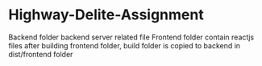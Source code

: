 # Highway-Delite-Assignment
Backend folder backend server related file
Frontend folder contain reactjs files
after building frontend folder, build folder is copied to backend in dist/frontend folder
